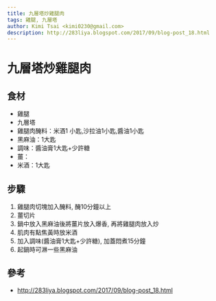 ```yaml
---
title: 九層塔炒雞腿肉
tags: 雞腿, 九層塔
author: Kimi Tsai <kimi0230@gmail.com>
description: http://283liya.blogspot.com/2017/09/blog-post_18.html
---
```


# 九層塔炒雞腿肉
## 食材
* 雞腿
* 九層塔
* 雞腿肉醃料：米酒1 小匙,沙拉油1小匙,醬油1小匙
* 黑麻油：1大匙
* 調味：醬油膏1大匙+少許糖
* 薑：
* 米酒：1大匙

## 步驟
1. 雞腿肉切塊加入醃料, 醃10分鐘以上
2. 薑切片
3. 鍋中放入黑麻油後將薑片放入爆香, 再將雞腿肉放入炒
4. 肌肉有點焦黃時放米酒
5. 加入調味(醬油膏1大匙+少許糖), 加蓋悶煮15分鐘
6. 起鍋時可淋一些黑麻油

## 參考
* http://283liya.blogspot.com/2017/09/blog-post_18.html
